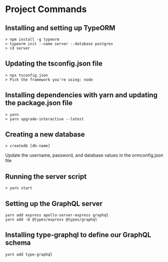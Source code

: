 # Project Commands

## Installing and setting up TypeORM
```
> npm install -g typeorm
> typeorm init --name server --database postgres
> cd server
```

## Updating the tsconfig.json file
```
> npx tsconfig.json
> Pick the framework you're using: node
```

## Installing dependencies with yarn and updating the package.json file
```
> yarn
> yarn upgrade-interactive --latest
```

## Creating a new database
```
> createdb [db-name]
```
Update the username, password, and database values in the ormconfig.json file

## Running the server script 
```
> yarn start
```

## Setting up the GraphQL server
```
yarn add express apollo-server-express graphql
yarn add -D @types/express @types/graphql
```

## Installing type-graphql to define our GraphQL schema 
```
yarn add type-graphql
```